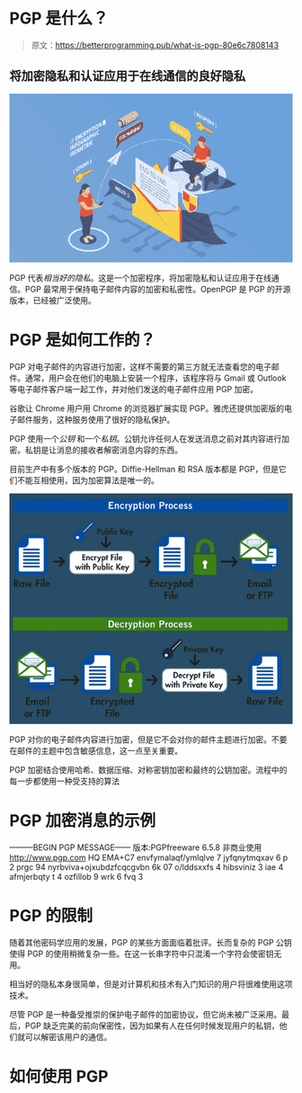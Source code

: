 # PGP 是什么？

> 原文：<https://betterprogramming.pub/what-is-pgp-80e6c7808143>

## 将加密隐私和认证应用于在线通信的良好隐私

![](img/adf8a1c17362eae5ae03af5915e24534.png)

PGP 代表*相当好的隐私*。这是一个加密程序，将加密隐私和认证应用于在线通信。PGP 最常用于保持电子邮件内容的加密和私密性。OpenPGP 是 PGP 的开源版本，已经被广泛使用。

# PGP 是如何工作的？

PGP 对电子邮件的内容进行加密，这样不需要的第三方就无法查看您的电子邮件。通常，用户会在他们的电脑上安装一个程序，该程序将与 Gmail 或 Outlook 等电子邮件客户端一起工作，并对他们发送的电子邮件应用 PGP 加密。

谷歌让 Chrome 用户用 Chrome 的浏览器扩展实现 PGP。雅虎还提供加密版的电子邮件服务，这种服务使用了很好的隐私保护。

PGP 使用一个*公钥* 和一个*私钥*。公钥允许任何人在发送消息之前对其内容进行加密。私钥是让消息的接收者解密消息内容的东西。

目前生产中有多个版本的 PGP。Diffie-Hellman 和 RSA 版本都是 PGP，但是它们不能互相使用，因为加密算法是唯一的。

![](img/0c1be0634aca9167b425f2cba0e16bea.png)

PGP 对你的电子邮件内容进行加密，但是它不会对你的邮件主题进行加密。不要在邮件的主题中包含敏感信息，这一点至关重要。

PGP 加密结合使用哈希、数据压缩、对称密钥加密和最终的公钥加密。流程中的每一步都使用一种受支持的算法

# **PGP 加密消息的示例**

———BEGIN PGP MESSAGE——
版本:PGPfreeware 6.5.8 非商业使用
<http://www.pgp.com>
HQ EMA+C7 envfymalaqf/ymlqlve 7 jyfqnytmqxav 6 p 2 prgc 94 nyrbviva+ojxubdzfcqcgvbn 6k 07 o/lddsxxfs 4 hibsviniz 3 iae 4 afmjerbqty t 4 ozfillob 9 wrk 6 fvq 3

# PGP 的限制

随着其他密码学应用的发展，PGP 的某些方面面临着批评。长而复杂的 PGP 公钥使得 PGP 的使用稍微复杂一些。在这一长串字符中只混淆一个字符会使密钥无用。

相当好的隐私本身很简单，但是对计算机和技术有入门知识的用户将很难使用这项技术。

尽管 PGP 是一种备受推崇的保护电子邮件的加密协议，但它尚未被广泛采用。最后，PGP 缺乏完美的前向保密性，因为如果有人在任何时候发现用户的私钥，他们就可以解密该用户的通信。

# 如何使用 PGP